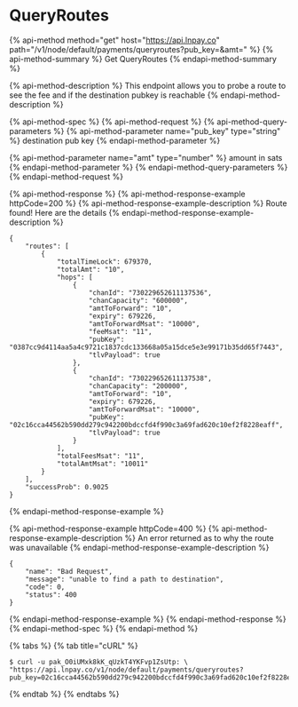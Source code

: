 # QueryRoutes

{% api-method method="get" host="https://api.lnpay.co" path="/v1/node/default/payments/queryroutes?pub\_key=&amt=" %}
{% api-method-summary %}
Get QueryRoutes
{% endapi-method-summary %}

{% api-method-description %}
This endpoint allows you to probe a route to see the fee and if the destination pubkey is reachable
{% endapi-method-description %}

{% api-method-spec %}
{% api-method-request %}
{% api-method-query-parameters %}
{% api-method-parameter name="pub\_key" type="string" %}
destination pub key
{% endapi-method-parameter %}

{% api-method-parameter name="amt" type="number" %}
amount in sats
{% endapi-method-parameter %}
{% endapi-method-query-parameters %}
{% endapi-method-request %}

{% api-method-response %}
{% api-method-response-example httpCode=200 %}
{% api-method-response-example-description %}
Route found! Here are the details
{% endapi-method-response-example-description %}

```
{
    "routes": [
        {
            "totalTimeLock": 679370,
            "totalAmt": "10",
            "hops": [
                {
                    "chanId": "730229652611137536",
                    "chanCapacity": "600000",
                    "amtToForward": "10",
                    "expiry": 679226,
                    "amtToForwardMsat": "10000",
                    "feeMsat": "11",
                    "pubKey": "0387cc9d4114aa5a4c9721c1837cdc133668a05a15dce5e3e99171b35dd65f7443",
                    "tlvPayload": true
                },
                {
                    "chanId": "730229652611137538",
                    "chanCapacity": "200000",
                    "amtToForward": "10",
                    "expiry": 679226,
                    "amtToForwardMsat": "10000",
                    "pubKey": "02c16cca44562b590dd279c942200bdccfd4f990c3a69fad620c10ef2f8228eaff",
                    "tlvPayload": true
                }
            ],
            "totalFeesMsat": "11",
            "totalAmtMsat": "10011"
        }
    ],
    "successProb": 0.9025
}
```
{% endapi-method-response-example %}

{% api-method-response-example httpCode=400 %}
{% api-method-response-example-description %}
An error returned as to why the route was unavailable
{% endapi-method-response-example-description %}

```
{
    "name": "Bad Request",
    "message": "unable to find a path to destination",
    "code": 0,
    "status": 400
}
```
{% endapi-method-response-example %}
{% endapi-method-response %}
{% endapi-method-spec %}
{% endapi-method %}

{% tabs %}
{% tab title="cURL" %}
```text
$ curl -u pak_O0iUMxk8kK_qUzkT4YKFvp1ZsUtp: \
"https://api.lnpay.co/v1/node/default/payments/queryroutes?pub_key=02c16cca44562b590dd279c942200bdccfd4f990c3a69fad620c10ef2f8228eaff&amt=10"
```
{% endtab %}
{% endtabs %}

